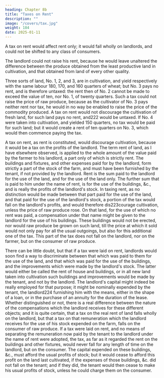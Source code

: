 ```yaml
---
heading: Chapter 8b
title: "Taxes on Rent"
description: ""
image: "/covers/tax.jpg"
weight: 184
date: 2025-01-11
---
```




A tax on rent would affect rent only; it would fall wholly on landlords, and could not be shifted to any class of consumers.

The landlord could not raise his rent, because he would leave unaltered the difference between the produce obtained from the least productive land in cultivation, and that obtained from land of every other quality. 

Three sorts of land, No. 1, 2, and 3, are in cultivation, and yield respectively with the same labour 180, 170, and 160 quarters of wheat; but No. 3 pays no rent, and is therefore untaxed: the rent then of No. 2 cannot be made to exceed the value of ten, nor No. 1, of twenty quarters. Such a tax could not raise the price of raw produce, because as the cultivator of No. 3 pays neither rent nor tax, he would in no way be enabled to raise the price of the commodity produced. A tax on rent would not discourage the cultivation of fresh land, for such land pays no rent, and222 would be untaxed. If No. 4 were taken into cultivation, and yielded 150 quarters, no tax would be paid for such land; but it would create a rent of ten quarters on No. 3, which would then commence paying the tax.

A tax on rent, as rent is constituted, would discourage cultivation, because it would be a tax on the profits of the landlord. The term rent of land, as I have elsewhere observed, is applied to the whole amount of the value paid by the farmer to his landlord, a part only of which is strictly rent. The buildings and fixtures, and other expenses paid for by the landlord, form strictly a part of the stock of the farm, and must have been furnished by the tenant, if not provided by the landlord. Rent is the sum paid to the landlord for the use of the land, and for the use of the land only. The further sum that is paid to him under the name of rent, is for the use of the buildings, &c., and is really the profits of the landlord's stock. In taxing rent, as no distinction would be made between that part paid for the use of the land, and that paid for the use of the landlord's stock, a portion of the tax would fall on the landlord's profits, and would therefore dis223courage cultivation, unless the price of raw produce rose. On that land, for the use of which no rent was paid, a compensation under that name might be given to the landlord for the use of his buildings. These buildings would not be erected, nor would raw produce be grown on such land, till the price at which it sold would not only pay for all the usual outgoings, but also for this additional one of the tax. This part of the tax does not fall on the landlord, nor on the farmer, but on the consumer of raw produce.

There can be little doubt, but that if a tax were laid on rent, landlords would soon find a way to discriminate between that which was paid to them for the use of the land, and that which was paid for the use of the buildings, and the improvements which were made by the landlord's stock. The latter would either be called the rent of house and buildings, or in all new land taken into cultivation such buildings and improvements would be made by the tenant, and not by the landlord. The landlord's capital might indeed be really employed for that purpose; it might be nominally expended by the tenant, the landlord224 furnishing him with the means, either in the shape of a loan, or in the purchase of an annuity for the duration of the lease. Whether distinguished or not, there is a real difference between the nature of the compensations which the landlord receives for these different objects; and it is quite certain, that a tax on the real rent of land falls wholly on the landlord, but that a tax on that remuneration which the landlord receives for the use of his stock expended on the farm, falls on the consumer of raw produce. If a tax were laid on rent, and no means of separating the remuneration now paid by the tenant to the landlord under the name of rent were adopted, the tax, as far as it regarded the rent on the buildings and other fixtures, would never fall for any length of time on the landlord, but on the consumer. The capital expended on these buildings, &c., must afford the usual profits of stock; but it would cease to afford this profit on the land last cultivated, if the expenses of those buildings, &c. did not fall on the tenant; and if they did, the tenant would then cease to make his usual profits of stock, unless he could charge them on the consumer.


